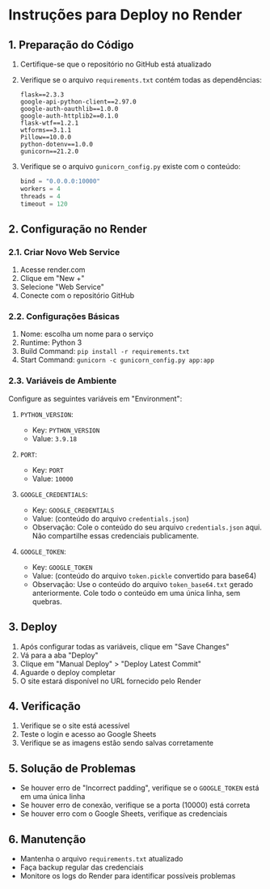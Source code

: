 # Instruções para Deploy no Render

## 1. Preparação do Código
1. Certifique-se que o repositório no GitHub está atualizado
2. Verifique se o arquivo `requirements.txt` contém todas as dependências:
   ```
   flask==2.3.3
   google-api-python-client==2.97.0
   google-auth-oauthlib==1.0.0
   google-auth-httplib2==0.1.0
   flask-wtf==1.2.1
   wtforms==3.1.1
   Pillow==10.0.0
   python-dotenv==1.0.0
   gunicorn==21.2.0
   ```

3. Verifique se o arquivo `gunicorn_config.py` existe com o conteúdo:
   ```python
   bind = "0.0.0.0:10000"
   workers = 4
   threads = 4
   timeout = 120
   ```

## 2. Configuração no Render

### 2.1. Criar Novo Web Service
1. Acesse render.com
2. Clique em "New +"
3. Selecione "Web Service"
4. Conecte com o repositório GitHub

### 2.2. Configurações Básicas
1. Nome: escolha um nome para o serviço
2. Runtime: Python 3
3. Build Command: `pip install -r requirements.txt`
4. Start Command: `gunicorn -c gunicorn_config.py app:app`

### 2.3. Variáveis de Ambiente
Configure as seguintes variáveis em "Environment":

1. `PYTHON_VERSION`:
   - Key: `PYTHON_VERSION`
   - Value: `3.9.18`

2. `PORT`:
   - Key: `PORT`
   - Value: `10000`

3. `GOOGLE_CREDENTIALS`:
   - Key: `GOOGLE_CREDENTIALS`
   - Value: (conteúdo do arquivo `credentials.json`)
   - Observação: Cole o conteúdo do seu arquivo `credentials.json` aqui. Não compartilhe essas credenciais publicamente.

4. `GOOGLE_TOKEN`:
   - Key: `GOOGLE_TOKEN`
   - Value: (conteúdo do arquivo `token.pickle` convertido para base64)
   - Observação: Use o conteúdo do arquivo `token_base64.txt` gerado anteriormente. Cole todo o conteúdo em uma única linha, sem quebras.

## 3. Deploy
1. Após configurar todas as variáveis, clique em "Save Changes"
2. Vá para a aba "Deploy"
3. Clique em "Manual Deploy" > "Deploy Latest Commit"
4. Aguarde o deploy completar
5. O site estará disponível no URL fornecido pelo Render

## 4. Verificação
1. Verifique se o site está acessível
2. Teste o login e acesso ao Google Sheets
3. Verifique se as imagens estão sendo salvas corretamente

## 5. Solução de Problemas
- Se houver erro de "Incorrect padding", verifique se o `GOOGLE_TOKEN` está em uma única linha
- Se houver erro de conexão, verifique se a porta (10000) está correta
- Se houver erro com o Google Sheets, verifique as credenciais

## 6. Manutenção
- Mantenha o arquivo `requirements.txt` atualizado
- Faça backup regular das credenciais
- Monitore os logs do Render para identificar possíveis problemas 